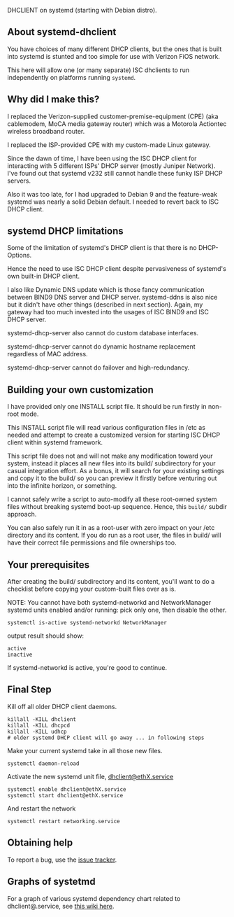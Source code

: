 
DHCLIENT on systemd (starting with Debian distro).


## About systemd-dhclient

You have choices of many different DHCP clients, but the ones that is built into systemd is stunted and too simple for use with  Verizon FiOS network.  

This here will allow one (or many separate) ISC dhclients to run independently on platforms running `systemd`.


## Why did I make this?

I replaced the Verizon-supplied customer-premise-equipment (CPE) (aka cablemodem, MoCA media gateway router) which was
a Motorola Actiontec wireless broadband router.

I replaced the ISP-provided CPE with my custom-made Linux gateway.

Since the dawn of time, I have been using the ISC DHCP client for interacting with 5 different ISPs' DHCP server (mostly Juniper Network).  I've found out that systemd v232 still cannot handle these funky ISP DHCP servers.  

Also it was too late, for I had upgraded to Debian 9 and the feature-weak systemd was nearly a solid Debian default.  I needed to revert back to ISC DHCP client.

## systemd DHCP limitations 

Some of the limitation of systemd's DHCP client is that there is no DHCP-Options.

Hence the need to use ISC DHCP client despite pervasiveness of systemd's own built-in DHCP client.

I also like Dynamic DNS update which is those fancy communication between BIND9 DNS server and DHCP server.  systemd-ddns is also nice but it didn't have other things (described in next section).  Again, my gateway had too much invested into the usages of ISC BIND9 and ISC DHCP server.

systemd-dhcp-server also cannot do custom database interfaces.

systemd-dhcp-server cannot do dynamic hostname replacement regardless of MAC address.

systemd-dhcp-server cannot do failover and high-redundancy.


## Building your own customization

I have provided only one INSTALL script file.   It should be run firstly in non-root mode.

This INSTALL script file will read various configuration files in /etc as needed and attempt to create a customized version for starting ISC DHCP client within systemd framework.

This script file does not and will not make any modification toward your system, instead it places all new files into its build/ subdirectory for your casual integration effort.  As a bonus, it will search for your existing settings and copy it to the build/ so you can preview it firstly before venturing out into the infinite horizon, or something.

I cannot safely write a script to auto-modify all these root-owned system files without breaking systemd boot-up sequence.  Hence, this `build/` subdir approach.

You can also safely run it in as a root-user with zero impact on your /etc directory and its content.  If you do run as a root user, the files in build/ will have their correct file permissions and file ownerships too.

## Your prerequisites

After creating the build/ subdirectory and its content, you'll want to do a checklist before copying your custom-built files over as is.

NOTE: You cannot have both systemd-networkd and NetworkManager systemd units enabled and/or running: pick only one, then disable the other.

    systemctl is-active systemd-networkd NetworkManager

output result should show:

    active
    inactive

If systemd-networkd is active, you're good to continue.


##  Final Step 

Kill off all older DHCP client daemons.

    killall -KILL dhclient
    killall -KILL dhcpcd
    killall -KILL udhcp
    # older systemd DHCP client will go away ... in following steps

Make your current systemd take in all those new files.

    systemctl daemon-reload

Activate the new systemd unit file, dhclient@ethX.service

    systemctl enable dhclient@ethX.service
    systemctl start dhclient@ethX.service

And restart the network

    systemctl restart networking.service

## Obtaining help

To report a bug, use the [issue tracker](https://github.com/egberts/systemd-dhclient/issues).

## Graphs of systetmd

For a graph of various systemd dependency chart related to dhclient@.service, see [this wiki here](https://github.com/egberts/systemd-dhclient/wiki).
